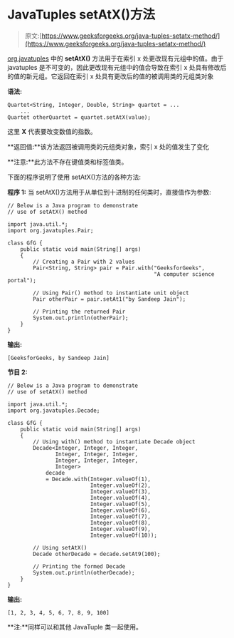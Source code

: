 # JavaTuples setAtX()方法

> 原文:[https://www.geeksforgeeks.org/java-tuples-setatx-method/](https://www.geeksforgeeks.org/java-tuples-setatx-method/)

[org.javatuples](https://www.geeksforgeeks.org/javatuples-introduction/) 中的 **setAtX()** 方法用于在索引 x 处更改现有元组中的值。由于 javatuples 是不可变的，因此更改现有元组中的值会导致在索引 x 处具有修改后的值的新元组。它返回在索引 x 处具有更改后的值的被调用类的元组类对象

**语法:**

```
Quartet<String, Integer, Double, String> quartet = ...
    ...
Quartet otherQuartet = quartet.setAtX(value);
```

这里 **X** 代表要改变数值的指数。

**返回值:**该方法返回被调用类的元组类对象，索引 x 处的值发生了变化

**注意:**此方法不存在键值类和标签值类。

下面的程序说明了使用 setAtX()方法的各种方法:

**程序 1:** 当 setAtX()方法用于从单位到十进制的任何类时，直接值作为参数:

```
// Below is a Java program to demonstrate
// use of setAtX() method

import java.util.*;
import org.javatuples.Pair;

class GfG {
    public static void main(String[] args)
    {
        // Creating a Pair with 2 values
        Pair<String, String> pair = Pair.with("GeeksforGeeks",
                                              "A computer science portal");

        // Using Pair() method to instantiate unit object
        Pair otherPair = pair.setAt1("by Sandeep Jain");

        // Printing the returned Pair
        System.out.println(otherPair);
    }
}
```

**输出:**

```
[GeeksforGeeks, by Sandeep Jain]
```

**节目 2:**

```
// Below is a Java program to demonstrate
// use of setAtX() method

import java.util.*;
import org.javatuples.Decade;

class GfG {
    public static void main(String[] args)
    {
        // Using with() method to instantiate Decade object
        Decade<Integer, Integer, Integer,
               Integer, Integer, Integer,
               Integer, Integer, Integer,
               Integer>
            decade
            = Decade.with(Integer.valueOf(1),
                          Integer.valueOf(2),
                          Integer.valueOf(3),
                          Integer.valueOf(4),
                          Integer.valueOf(5),
                          Integer.valueOf(6),
                          Integer.valueOf(7),
                          Integer.valueOf(8),
                          Integer.valueOf(9),
                          Integer.valueOf(10));

        // Using setAtX()
        Decade otherDecade = decade.setAt9(100);

        // Printing the formed Decade
        System.out.println(otherDecade);
    }
}
```

**输出:**

```
[1, 2, 3, 4, 5, 6, 7, 8, 9, 100]
```

**注:**同样可以和其他 JavaTuple 类一起使用。